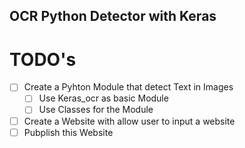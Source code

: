## OCR Python Detector with Keras

# TODO's

- [ ] Create a Pyhton Module that detect Text in Images
  - [ ] Use Keras_ocr as basic Module
  - [ ] Use Classes for the Module
- [ ] Create a Website with allow user to input a website
- [ ] Pubplish this Website
